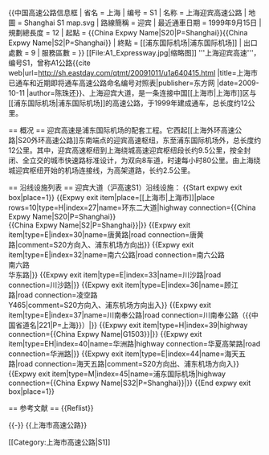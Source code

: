 {{中国高速公路信息框
| 省名 = 上海
| 编号 = S1
| 名称 = 上海迎宾高速公路
| 地圖 = Shanghai S1 map.svg
| 路線簡稱 = 迎宾
| 最近通車日期 = 1999年9月15日
| 規劃總長度 = 12
| 起點 = {{China Expwy Name|S20|P=Shanghai}}{{China Expwy Name|S2|P=Shanghai}}
| 終點 = [[浦东国际机场|浦东国际机场]]
| 出口處數 = 9
| 服務區數 = 
}}
[[File:A1_Expressway.jpg|缩略图]]
'''上海迎宾高速'''，编号S1，曾称A1公路<ref>{{cite web|url=http://sh.eastday.com/qtmt/20091011/u1a640415.html |title=上海市已通车和近期即将通车高速公路命名编号对照表|publisher=东方网 |date=2009-10-11 |author=陈珠还}}</ref>、上海迎宾大道，是一条连接中国[[上海市|上海市]]区与[[浦东国际机场|浦东国际机场]]的高速公路，于1999年建成通车，总长度约12公里。

== 概况 ==
迎宾高速是浦东国际机场的配套工程。它西起[[上海外环高速公路|S20外环高速公路]]东南端点的迎宾高速枢纽，东至浦东国际机场外，总长度约12公里。其中，迎宾高速枢纽到上海绕城高速迎宾枢纽段长约9.5公里，按全封闭、全立交的城市快速路标准设计，为双向8车道，时速每小时80公里。由上海绕城迎宾枢纽开始的机场连接线，为高架道路，长约2.5公里。


== 沿线设施列表 ==
迎宾大道（沪高速S1）沿线设施：
{{Start expwy exit box|place=1}}
{{Expwy exit item|place=[[上海市|上海市]]|place rows=10|type=H|index=27|name=环东二大道|highway connection={{China Expwy Name|S20|P=Shanghai}}<br/>{{China Expwy Name|S2|P=Shanghai}}|}}
{{Expwy exit item|type=E|index=30|name=唐黄路|road connection=唐黄路|comment=S20方向入、浦东机场方向出}}
{{Expwy exit item|type=E|index=32|name=南六公路|road connection=南六公路<br/>南六路<br/>华东路|}}
{{Expwy exit item|type=E|index=33|name=川沙路|road connection=川沙路|}}
{{Expwy exit item|type=E|index=36|name=顾江路|road connection=凌空路<br/>Y465|comment=S20方向入、浦东机场方向出入}}
{{Expwy exit item|type=E|index=37|name=川南奉公路|road connection=川南奉公路（{{中国省道名|221|P=上海}}）|}}
{{Expwy exit item|type=H|index=39|highway connection={{China Expwy Name|G1503}}|}}
{{Expwy exit item|type=EH|index=40|name=华洲路|highway connection=华夏高架路|road connection=华洲路|}}
{{Expwy exit item|type=E|index=44|name=海天五路|road connection=海天五路|comment=S20方向出、浦东机场方向入}}
{{Expwy exit item|type=M|index=45|name=浦东国际机场|highway connection={{China Expwy Name|S32|P=Shanghai}}|}}
{{End expwy exit box|place=1}}

== 参考文献 ==
{{Reflist}}

{{-}}
{{上海市高速公路}}

[[Category:上海市高速公路|S1]]